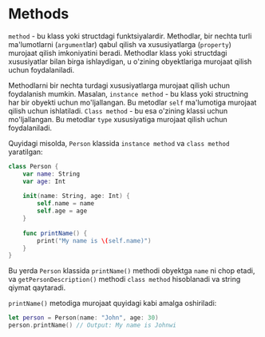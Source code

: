 # Methods

`method` - bu klass yoki structdagi funktsiyalardir. Methodlar, bir nechta turli ma'lumotlarni (`argument`lar) qabul qilish va xususiyatlarga (`property`) murojaat qilish imkoniyatini beradi. Methodlar klass yoki structdagi xususiyatlar bilan birga ishlaydigan, u o'zining obyektlariga murojaat qilish uchun foydalaniladi.

Methodlarni bir nechta turdagi xususiyatlarga murojaat qilish uchun foydalanish mumkin. Masalan, `instance method` - bu klass yoki structning har bir obyekti uchun mo'ljallangan. Bu metodlar `self` ma'lumotiga murojaat qilish uchun ishlatiladi. `Class method` - bu esa o'zining klassi uchun mo'ljallangan. Bu metodlar `type` xususiyatiga murojaat qilish uchun foydalaniladi.

Quyidagi misolda, `Person` klassida `instance method` va `class method` yaratilgan:

```swift
class Person {
    var name: String
    var age: Int
    
    init(name: String, age: Int) {
        self.name = name
        self.age = age
    }
    
    func printName() {
        print("My name is \(self.name)")
    }
}
```

Bu yerda `Person` klassida `printName()` methodi obyektga `name` ni chop etadi, va `getPersonDescription()` methodi `class method` hisoblanadi va string qiymat qaytaradi.

`printName()` metodiga murojaat quyidagi kabi amalga oshiriladi:

```swift
let person = Person(name: "John", age: 30)
person.printName() // Output: My name is Johnwi
```
